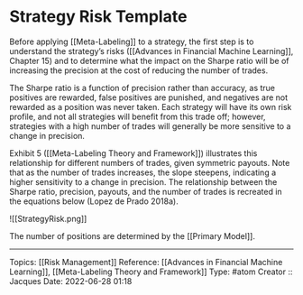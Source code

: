 # Strategy Risk Template

Before applying [[Meta-Labeling]] to a strategy, the first step is to understand the strategy’s risks ([[Advances in Financial Machine Learning]], Chapter 15) and to determine what the impact on the Sharpe ratio will be of increasing the precision at the cost of reducing the number of trades. 

The Sharpe ratio is a function of precision rather than accuracy, as true positives are rewarded, false positives are punished, and negatives are not rewarded as a position was never taken. Each strategy will have its own risk profile, and not all strategies will benefit from this trade off; however, strategies with a high number of trades will generally be more sensitive to a change in precision.

Exhibit 5 ([[Meta-Labeling Theory and Framework]]) illustrates this relationship for different numbers of trades, given symmetric payouts. Note that as the number of trades increases, the slope steepens, indicating a higher sensitivity to a change in precision. The relationship between the Sharpe ratio, precision, payouts, and the number of trades is recreated in the equations below (Lopez de Prado 2018a).

![[StrategyRisk.png]]

The number of positions are determined by the [[Primary Model]].

---
Topics: [[Risk Management]]
Reference: [[Advances in Financial Machine Learning]], [[Meta-Labeling Theory and Framework]]
Type: #atom 
Creator :: Jacques
Date: 2022-06-28 01:18

